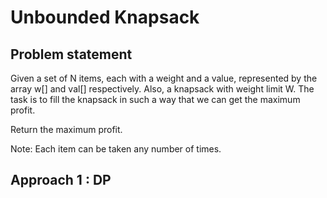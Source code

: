 # Unbounded Knapsack

## Problem statement

Given a set of N items, each with a weight and a value, represented by the array w[] and val[] respectively. Also, a knapsack with weight limit W.
The task is to fill the knapsack in such a way that we can get the maximum profit. 

Return the maximum profit.

Note: Each item can be taken any number of times.

## Approach 1 : DP